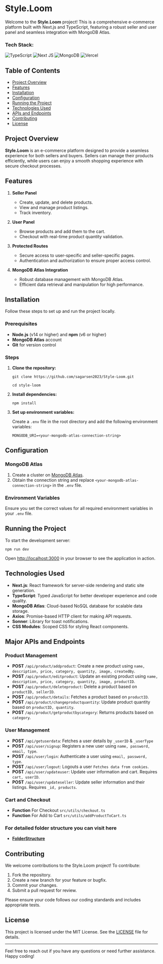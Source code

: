 # Style.Loom

Welcome to the **Style.Loom** project! This is a comprehensive e-commerce platform built with Next.js and TypeScript, featuring a robust seller and user panel and seamless integration with MongoDB Atlas.


### Tech Stack: <br/>
![TypeScript](https://img.shields.io/badge/typescript-%23007ACC.svg?style=for-the-badge&logo=typescript&logoColor=white) 
![Next JS](https://img.shields.io/badge/Next-black?style=for-the-badge&logo=next.js&logoColor=white)
![MongoDB](https://img.shields.io/badge/MongoDB-%234ea94b.svg?style=for-the-badge&logo=mongodb&logoColor=white)
![Vercel](https://img.shields.io/badge/vercel-%23000000.svg?style=for-the-badge&logo=vercel&logoColor=white) 


## Table of Contents

- [Project Overview](#project-overview)
- [Features](#features)
- [Installation](#installation)
- [Configuration](#configuration)
- [Running the Project](#running-the-project)
- [Technologies Used](#technologies-used)
- [APIs and Endpoints](#apis-and-endpoints)
- [Contributing](#contributing)
- [License](#license)

## Project Overview

**Style.Loom** is an e-commerce platform designed to provide a seamless experience for both sellers and buyers. Sellers can manage their products efficiently, while users can enjoy a smooth shopping experience with secure checkout processes.

## Features

1. **Seller Panel**
   - Create, update, and delete products.
   - View and manage product listings.
   - Track inventory.

2. **User Panel**
   - Browse products and add them to the cart.
   - Checkout with real-time product quantity validation.

3. **Protected Routes**
   - Secure access to user-specific and seller-specific pages.
   - Authentication and authorization to ensure proper access control.

4. **MongoDB Atlas Integration**
   - Robust database management with MongoDB Atlas.
   - Efficient data retrieval and manipulation for high performance.

## Installation

Follow these steps to set up and run the project locally.

### Prerequisites

- **Node.js** (v14 or higher) and **npm** (v6 or higher)
- **MongoDB Atlas** account
- **Git** for version control

### Steps

1. **Clone the repository:**

   `git clone https://github.com/sagarsen2023/Style-Loom.git`

   `cd style-loom`

2. **Install dependencies:**

   `npm install`


3. **Set up environment variables:**

   Create a `.env` file in the root directory and add the following environment variables:

   `MONGODB_URI=<your-mongodb-atlas-connection-string>`

## Configuration

### MongoDB Atlas

1. Create a cluster on [MongoDB Atlas](https://www.mongodb.com/cloud/atlas).
2. Obtain the connection string and replace `<your-mongodb-atlas-connection-string>` in the `.env` file.

### Environment Variables

Ensure you set the correct values for all required environment variables in your `.env` file.

## Running the Project

To start the development server:

`npm run dev`

Open [http://localhost:3000](http://localhost:3000) in your browser to see the application in action.

## Technologies Used

- **Next.js**: React framework for server-side rendering and static site generation.
- **TypeScript**: Typed JavaScript for better developer experience and code quality.
- **MongoDB Atlas**: Cloud-based NoSQL database for scalable data storage.
- **Axios**: Promise-based HTTP client for making API requests.
- **Sonner**: Library for toast notifications.
- **CSS Modules**: Scoped CSS for styling React components.

## Major APIs and Endpoints

### Product Management

- **POST** `/api/product/addproduct`: Create a new product using `name, description, price, category, quantity, image, createdBy`.
- **POST** `/api/product/editproduct`: Update an existing product using `name, description, price, category, quantity, image, productID`. 
- **POST** `/api/product/deleteproduct`: Delete a product based on `productID, sellerID`.
- **POST** `/api/product/details`: Fetches a product based on `productID`.
- **POST** `/api/product/changeproductquantity`: Update product quantity based on `productID, quantity`.
- **POST** `/api/product/getproductbycategory`: Returns products based on `category`.

### User Management

- **POST** `/api/getuserdata`: Fetches a user details by `_userID` & `_userType`
- **POST** `/api/user/signup`: Registers a new user using `name, password, email, type`.
- **POST** `/api/user/login`: Authenticate a user using `email, password, type`.
- **POST** `/api/user/logout`: Logouts a user `Fetches data from cookies`.
- **POST** `/api/user/updateuser`: Update user information and cart. Requires `cart, userID`.
- **POST** `/api/user/updateseller`: Update seller information and their listings. Requires `_id, products`.

### Cart and Checkout

- **Function** For Checkout `src/utils/checkout.ts`
- **Function** For Add to Cart `src/utils/addProductToCart.ts`

### For detailed folder structure you can visit here
- **[FolderStructure](FolderStructure.md)**

## Contributing

We welcome contributions to the Style.Loom project! To contribute:

1. Fork the repository.
2. Create a new branch for your feature or bugfix.
3. Commit your changes.
4. Submit a pull request for review.

Please ensure your code follows our coding standards and includes appropriate tests.

## License

This project is licensed under the MIT License. See the [LICENSE](LICENSE) file for details.

---

Feel free to reach out if you have any questions or need further assistance. Happy coding!
